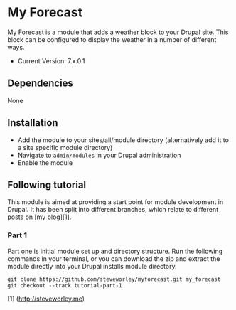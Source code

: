 # My Forecast

My Forecast is a module that adds a weather block to your Drupal site. This block can be configured to display the weather in a number of different ways.

- Current Version: 7.x.0.1

## Dependencies

None

## Installation

- Add the module to your sites/all/module directory (alternatively add it to a site specific module directory)
- Navigate to `admin/modules` in your Drupal administration
- Enable the module

## Following tutorial

This module is aimed at providing a start point for module development in Drupal. It has been split into different branches, which relate to different posts on [my blog][1].

### Part 1

Part one is initial module set up and directory structure. Run the following commands in your terminal, or you can download the zip and extract the module directly into your Drupal installs module directory.

```
git clone https://github.com/steveworley/myforecast.git my_forecast
git checkout --track tutorial-part-1
```

[1] (http://steveworley.me)

